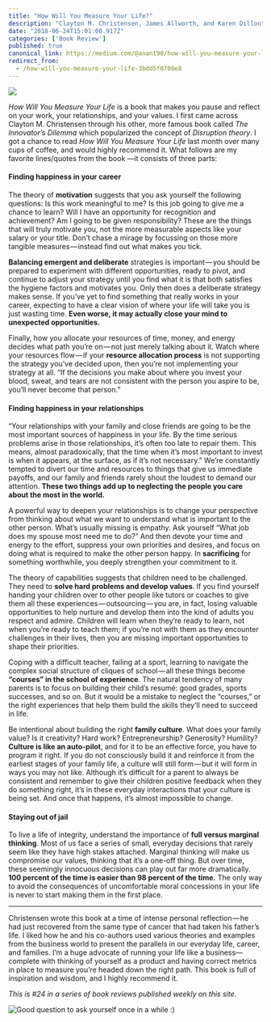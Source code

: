 ```yaml
---
title: "How Will You Measure Your Life?"
description: "Clayton M. Christensen, James Allworth, and Karen Dillon"
date: "2018-06-24T15:01:00.917Z"
categories: ['Book Review']
published: true
canonical_link: https://medium.com/@anant90/how-will-you-measure-your-life-3bdd5f0708e8
redirect_from:
  - /how-will-you-measure-your-life-3bdd5f0708e8
---
```


![](./asset-1.jpeg)

_How Will You Measure Your Life_ is a book that makes you pause and reflect on your work, your relationships, and your values. I first came across Clayton M. Christensen through his other, more famous book called _The Innovator’s Dilemma_ which popularized the concept of _Disruption theory_. I got a chance to read _How Will You Measure Your Life_ last month over many cups of coffee, and would highly recommend it. What follows are my favorite lines/quotes from the book —it consists of three parts:

#### Finding happiness in your career

The theory of **motivation** suggests that you ask yourself the following questions: Is this work meaningful to me? Is this job going to give me a chance to learn? Will I have an opportunity for recognition and achievement? Am I going to be given responsibility? These are the things that will truly motivate you, not the more measurable aspects like your salary or your title. Don’t chase a mirage by focussing on those more tangible measures — instead find out what makes you tick.

**Balancing emergent and deliberate** strategies is important — you should be prepared to experiment with different opportunities, ready to pivot, and continue to adjust your strategy until you find what it is that both satisfies the hygiene factors and motivates you. Only then does a deliberate strategy makes sense. If you’ve yet to find something that really works in your career, expecting to have a clear vision of where your life will take you is just wasting time. **Even worse, it may actually close your mind to unexpected opportunities.**

Finally, how you allocate your resources of time, money, and energy decides what path you’re on — not just merely talking about it. Watch where your resources flow — if your **resource allocation process** is not supporting the strategy you’ve decided upon, then you’re not implementing your strategy at all. “If the decisions you make about where you invest your blood, sweat, and tears are not consistent with the person you aspire to be, you’ll never become that person.”

#### Finding happiness in your relationships

“Your relationships with your family and close friends are going to be the most important sources of happiness in your life. By the time serious problems arise in those relationships, it’s often too late to repair them. This means, almost paradoxically, that the time when it’s most important to invest is when it appears, at the surface, as if it’s not necessary.” We’re constantly tempted to divert our time and resources to things that give us immediate payoffs, and our family and friends rarely shout the loudest to demand our attention. **These two things add up to neglecting the people you care about the most in the world.**

A powerful way to deepen your relationships is to change your perspective from thinking about what we want to understand what is important to the other person. What’s usually missing is empathy. Ask yourself “What job does my spouse most need me to do?” And then devote your time and energy to the effort, suppress your own priorities and desires, and focus on doing what is required to make the other person happy. In **sacrificing** for something worthwhile, you deeply strengthen your commitment to it.

The theory of capabilities suggests that children need to be challenged. They need to **solve hard problems and develop values**. If you find yourself handing your children over to other people like tutors or coaches to give them all these experiences — outsourcing — you are, in fact, losing valuable opportunities to help nurture and develop them into the kind of adults you respect and admire. Children will learn when they’re ready to learn, not when you’re ready to teach them; if you’re not with them as they encounter challenges in their lives, then you are missing important opportunities to shape their priorities.

Coping with a difficult teacher, failing at a sport, learning to navigate the complex social structure of cliques of school — all these things become **“courses” in the school of experience**. The natural tendency of many parents is to focus on building their child’s resumé: good grades, sports successes, and so on. But it would be a mistake to neglect the “courses,” or the right experiences that help them build the skills they’ll need to succeed in life.

Be intentional about building the right **family culture**. What does your family value? Is it creativity? Hard work? Entrepreneurship? Generosity? Humility? **Culture is like an auto-pilot**, and for it to be an effective force, you have to program it right. If you do not consciously build it and reinforce it from the earliest stages of your family life, a culture will still form — but it will form in ways you may not like. Although it’s difficult for a parent to always be consistent and remember to give their children positive feedback when they do something right, it’s in these everyday interactions that your culture is being set. And once that happens, it’s almost impossible to change.

#### Staying out of jail

To live a life of integrity, understand the importance of **full versus marginal thinking**. Most of us face a series of small, everyday decisions that rarely seem like they have high stakes attached. Marginal thinking will make us compromise our values, thinking that it’s a one-off thing. But over time, these seemingly innocuous decisions can play out far more dramatically. **100 percent of the time is easier than 98 percent of the time.** The only way to avoid the consequences of uncomfortable moral concessions in your life is never to start making them in the first place.

---

Christensen wrote this book at a time of intense personal reflection — he had just recovered from the same type of cancer that had taken his father’s life. I liked how he and his co-authors used various theories and examples from the business world to present the parallels in our everyday life, career, and families. I’m a huge advocate of running your life like a business— complete with thinking of yourself as a product and having correct metrics in place to measure you’re headed down the right path. This book is full of inspiration and wisdom, and I highly recommend it.

_This is #24 in a series of book reviews published weekly on this site._

![Good question to ask yourself once in a while :)](./asset-2.png)
